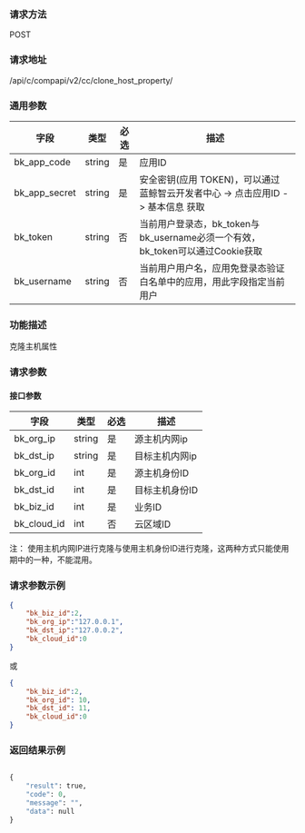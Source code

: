 
### 请求方法

POST


### 请求地址

/api/c/compapi/v2/cc/clone_host_property/


### 通用参数

| 字段 | 类型 | 必选 |  描述 |
|-----------|------------|--------|------------|
| bk_app_code  |  string    | 是 | 应用ID     |
| bk_app_secret|  string    | 是 | 安全密钥(应用 TOKEN)，可以通过 蓝鲸智云开发者中心 -> 点击应用ID -> 基本信息 获取 |
| bk_token     |  string    | 否 | 当前用户登录态，bk_token与bk_username必须一个有效，bk_token可以通过Cookie获取 |
| bk_username  |  string    | 否 | 当前用户用户名，应用免登录态验证白名单中的应用，用此字段指定当前用户 |


### 功能描述

克隆主机属性

### 请求参数



#### 接口参数

| 字段        |  类型   | 必选   |  描述                       |
|-------------|---------|--------|-----------------------------|
| bk_org_ip   | string  | 是     | 源主机内网ip   |
| bk_dst_ip   | string  | 是     | 目标主机内网ip |
| bk_org_id   | int  | 是     | 源主机身份ID    |
| bk_dst_id   | int  | 是     | 目标主机身份ID |
| bk_biz_id   | int     | 是     | 业务ID                      |
| bk_cloud_id | int     | 否     | 云区域ID                    |


注： 使用主机内网IP进行克隆与使用主机身份ID进行克隆，这两种方式只能使用期中的一种，不能混用。

### 请求参数示例

```json
{
    "bk_biz_id":2,
    "bk_org_ip":"127.0.0.1",
    "bk_dst_ip":"127.0.0.2",
    "bk_cloud_id":0
}
```
或

```json
{
    "bk_biz_id":2,
    "bk_org_id": 10,
    "bk_dst_id": 11,
    "bk_cloud_id":0
}
```

### 返回结果示例

```python

{
    "result": true,
    "code": 0,
    "message": "",
    "data": null
}
```